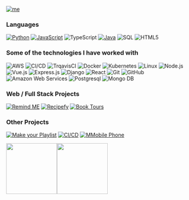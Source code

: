 [![me](https://img.shields.io/badge/Tomiwa%20Obanla-Software%20Engineer-blue?style=for-the-badge&logo=ansible&logoColor=white)](my-url)


<!--
**obanlatomiwa/obanlatomiwa** is a ✨ _special_ ✨ repository because its `README.md` (this file) appears on your GitHub profile.

Here are some ideas to get you started:

- 🔭 I’m currently working on ...
- 🌱 I’m currently learning ...
- 👯 I’m looking to collaborate on ...
- 🤔 I’m looking for help with ...
- 💬 Ask me about ...
- 📫 How to reach me: ...
- 😄 Pronouns: ...
- ⚡ Fun fact: ...
-->


### Languages

[![Python](https://img.shields.io/badge/-Python-000?&logo=python)](https://github.com/adamalston?tab=repositories&q=&type=&language=python)
[![JavaScript](https://img.shields.io/badge/-JavaScript-000?&logo=JavaScript&logoColor=ddc508)](https://github.com/adamalston?tab=repositories&q=&type=&language=javascript)
![TypeScript](https://img.shields.io/badge/-TypeScript-000?&logo=TypeScript&logoColor=007ACC)
[![Java](https://img.shields.io/badge/-Java-000?&logo=Java&logoColor=007396)](https://github.com/adamalston?tab=repositories&q=&type=&language=java)
![SQL](https://img.shields.io/badge/-SQL-000?&logo=MySQL&logoColor=4479A1)
![HTML5](https://img.shields.io/badge/HTML5--000000?style=flat&logo=HTML5)


### Some of the technologies I have worked with

![AWS](https://img.shields.io/badge/-AWS-000?&logo=Amazon-AWS&logoColor=FF9900)
![CI/CD](https://img.shields.io/badge/-CI%2FCD-000?&logo=CircleCI&logoColor=888)
![TrqavisCI](https://img.shields.io/badge/-TravisCI-000?&logo=TravisCI&logoColor=888)
![Docker](https://img.shields.io/badge/-Docker-000?&logo=Docker)
![Kubernetes](https://img.shields.io/badge/-Kubernetes-000?&logo=Kubernetes)
![Linux](https://img.shields.io/badge/-Linux-000?&logo=Linux&logoColor=FCC624)
![Node.js](https://img.shields.io/badge/-Node.js-000?&logo=node.js)
![Vue.js](https://img.shields.io/badge/-Vue.js-000?&logo=vue.js)
![Express.js](https://img.shields.io/badge/-Express.js-000?&logo=express.js)
![Django](https://img.shields.io/badge/Django--000000?style=flat&logo=Django)
![React](https://img.shields.io/badge/-React-000?&logo=React)
![Git](https://img.shields.io/badge/Git--000000?style=flat&logo=git&logoColor=F05032)
![GitHub](https://img.shields.io/badge/GitHub--000000?style=flat&logo=github&logoColor=FFFFFF)
![Amazon Web Services](https://img.shields.io/badge/AWS--000000?style=flat&logo=amazon)
![Postgresql](https://img.shields.io/badge/PostgreSQL--000000?style=flat&logo=postgresql)
![Mongo DB](https://img.shields.io/badge/MongoDB--000000?style=flat&logo=mongodb)




### Web / Full Stack Projects

[![Remind ME](https://img.shields.io/badge/📗-&nbsp;&nbsp;Remind&nbsp;Me-000000?style=flat)](https://remind-me-by-me.herokuapp.com/)
[![Recipefy](https://img.shields.io/badge/🍽️-&nbsp;&nbsp;Recipefy-FFA500?style=flat)](https://obanlatomiwa.github.io/recipefy/)
[![Book Tours](https://img.shields.io/badge/📚-&nbsp;&nbsp;Book_Tour-0000FF?style=flat)](https://my-tour-application.herokuapp.com/)


### Other Projects

[![Make your Playlist](https://img.shields.io/badge/-Playlist-blue)](https://github.com/obanlatomiwa/Playlist)
[![CI/CD](https://img.shields.io/badge/-CI/CD-blue)](https://github.com/obanlatomiwa/docker-react-project)
[![MMobile Phone](https://img.shields.io/badge/-Mobile_Phone-blue)](https://github.com/obanlatomiwa/MobilePhone)


<a href="https://www.adamalston.com/"><img height="137px" src="https://github-readme-stats.vercel.app/api?username=obanlatomiwa&hide_title=true&hide_border=true&show_icons=true&include_all_commits=true&count_private=true&line_height=21&text_color=000&icon_color=000&bg_color=0,ea6161,ffc64d,fffc4d,52fa5a&theme=graywhite" /><!-- wi*quL3fcV --><img height="137px" src="https://github-readme-stats.vercel.app/api/top-langs/?username=obanlatomiwa&hide=jupyter%20notebook,html&hide_title=true&hide_border=true&layout=compact&langs_count=10&exclude_repo=AI-Invasion2019,competitive-data-science&text_color=000&icon_color=fff&bg_color=0,52fa5a,4dfcff,c64dff&theme=graywhite" /></a>
